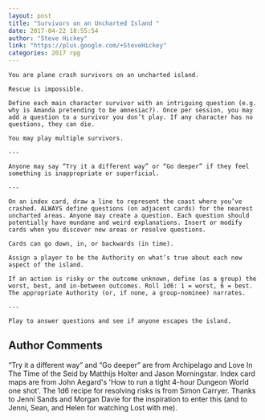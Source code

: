 ```yaml
---
layout: post
title: "Survivors on an Uncharted Island "
date: 2017-04-22 18:55:54
author: "Steve Hickey"
link: "https://plus.google.com/+SteveHickey"
categories: 2017 rpg
---
```

```
You are plane crash survivors on an uncharted island.

Rescue is impossible.

Define each main character survivor with an intriguing question (e.g. why is Amanda pretending to be amnesiac?). Once per session, you may add a question to a survivor you don’t play. If any character has no questions, they can die.

You may play multiple survivors. 

---

Anyone may say “Try it a different way” or “Go deeper” if they feel something is inappropriate or superficial.

---

On an index card, draw a line to represent the coast where you’ve crashed. ALWAYS define questions (on adjacent cards) for the nearest uncharted areas. Anyone may create a question. Each question should potentially have mundane and weird explanations. Insert or modify cards when you discover new areas or resolve questions.

Cards can go down, in, or backwards (in time).

Assign a player to be the Authority on what’s true about each new aspect of the island.

If an action is risky or the outcome unknown, define (as a group) the worst, best, and in-between outcomes. Roll 1d6: 1 = worst, 6 = best. The appropriate Authority (or, if none, a group-nominee) narrates.

---

Play to answer questions and see if anyone escapes the island.
```
## Author Comments 

“Try it a different way” and “Go deeper” are from Archipelago and Love In The Time of the Seid by Matthijs Holter and Jason Morningstar. Index card maps are from John Aegard's 'How to run a tight 4-hour Dungeon World one shot'. The 1d6 recipe for resolving risks is from Simon Carryer. Thanks to Jenni Sands and Morgan Davie for the inspiration to enter this (and to Jenni, Sean, and Helen for watching Lost with me).
